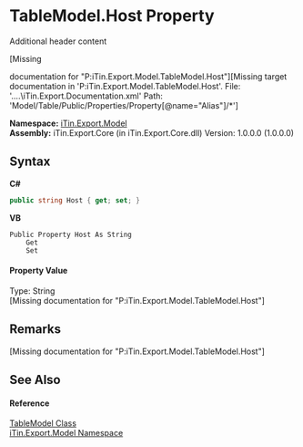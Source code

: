 # TableModel.Host Property 
Additional header content 

\[Missing <summary> documentation for "P:iTin.Export.Model.TableModel.Host"\]\[Missing <include> target documentation in 'P:iTin.Export.Model.TableModel.Host'.  File: '..\..\iTin.Export.Documentation.xml' Path: 'Model/Table/Public/Properties/Property[@name="Alias"]/*'\]

**Namespace:**&nbsp;<a href="N_iTin_Export_Model">iTin.Export.Model</a><br />**Assembly:**&nbsp;iTin.Export.Core (in iTin.Export.Core.dll) Version: 1.0.0.0 (1.0.0.0)

## Syntax

**C#**<br />
``` C#
public string Host { get; set; }
```

**VB**<br />
``` VB
Public Property Host As String
	Get
	Set
```


#### Property Value
Type: String<br />\[Missing <value> documentation for "P:iTin.Export.Model.TableModel.Host"\]

## Remarks
\[Missing <remarks> documentation for "P:iTin.Export.Model.TableModel.Host"\]

## See Also


#### Reference
<a href="T_iTin_Export_Model_TableModel">TableModel Class</a><br /><a href="N_iTin_Export_Model">iTin.Export.Model Namespace</a><br />